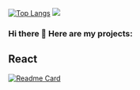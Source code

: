 [![Top Langs](https://github-readme-stats.vercel.app/api/top-langs/?username=gergeorg&theme=dracula&layout=compact)](https://github.com/anuraghazra/github-readme-stats)
<img src="https://github-readme-stats.vercel.app/api?username=gergeorg&show_icons=true&count_private=true&theme=dracula">
### Hi there 👋 Here are my projects:

## React

[![Readme Card](https://github-readme-stats.vercel.app/api/pin/?username=gergeorg&repo=top-app&theme=dracula)](https://github.com/gergeorg/top-app)

<!--
**gergeorg/gergeorg** is a ✨ _special_ ✨ repository because its `README.md` (this file) appears on your GitHub profile.

Here are some ideas to get you started:

- 🔭 I’m currently working on ...
- 🌱 I’m currently learning ...
- 👯 I’m looking to collaborate on ...
- 🤔 I’m looking for help with ...
- 💬 Ask me about ...
- 📫 How to reach me: ...
- 😄 Pronouns: ...
- ⚡ Fun fact: ...
-->
